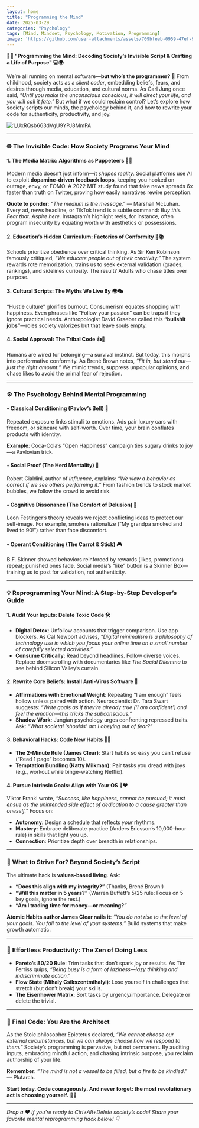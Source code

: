 ```yaml
---
layout: home
title: "Programming the Mind"
date: 2025-03-29
categories: "Psychology"
tags: [Mind, Mindset, Psychology, Motivation, Programming]
image: 'https://github.com/user-attachments/assets/709bfeeb-0959-47ef-9f17-3afcf453097d'
---
```


**🧠✨ "Programming the Mind: Decoding Society’s Invisible Script & Crafting a Life of Purpose" 💻🌍**  

We’re all running on mental software—**but who’s the programmer?** 🤔 From childhood, society acts as a *silent coder*, embedding beliefs, fears, and desires through media, education, and cultural norms. As Carl Jung once said, *“Until you make the unconscious conscious, it will direct your life, and you will call it fate.”* But what if we could reclaim control? Let’s explore how society scripts our minds, the psychology behind it, and how to rewrite your code for authenticity, productivity, and joy.  

![1_UxRQsb663dVgU9YPJ8MmPA](https://github.com/user-attachments/assets/709bfeeb-0959-47ef-9f17-3afcf453097d)

---


### **🌐 The Invisible Code: How Society Programs Your Mind**  
#### **1. The Media Matrix: Algorithms as Puppeteers 🎥📱**  
Modern media doesn’t just inform—it *shapes reality*. Social platforms use AI to exploit **dopamine-driven feedback loops**, keeping you hooked on outrage, envy, or FOMO. A 2022 MIT study found that fake news spreads 6x faster than truth on Twitter, proving how easily narratives rewire perception.  

**Quote to ponder**: *“The medium is the message.”* — Marshall McLuhan.  
Every ad, news headline, or TikTok trend is a subtle command: *Buy this. Fear that. Aspire here.* Instagram’s highlight reels, for instance, often program insecurity by equating worth with aesthetics or possessions.  

#### **2. Education’s Hidden Curriculum: Factories of Conformity 🏫📚**  
Schools prioritize obedience over critical thinking. As Sir Ken Robinson famously critiqued, *“We educate people out of their creativity.”* The system rewards rote memorization, trains us to seek external validation (grades, rankings), and sidelines curiosity. The result? Adults who chase titles over purpose.  

#### **3. Cultural Scripts: The Myths We Live By 🌍🎭**  
“Hustle culture” glorifies burnout. Consumerism equates shopping with happiness. Even phrases like “Follow your passion” can be traps if they ignore practical needs. Anthropologist David Graeber called this **“bullshit jobs”**—roles society valorizes but that leave souls empty.  

#### **4. Social Approval: The Tribal Code 👍👥**  
Humans are wired for belonging—a survival instinct. But today, this morphs into performative conformity. As Brené Brown notes, *“Fit in, but stand out—just the right amount.”* We mimic trends, suppress unpopular opinions, and chase likes to avoid the primal fear of rejection.  

---

### **⚙️ The Psychology Behind Mental Programming**  
#### **• Classical Conditioning (Pavlov’s Bell) 🧪**  
Repeated exposure links stimuli to emotions. Ads pair luxury cars with freedom, or skincare with self-worth. Over time, your brain conflates products with identity.  

**Example**: Coca-Cola’s “Open Happiness” campaign ties sugary drinks to joy—a Pavlovian trick.  

#### **• Social Proof (The Herd Mentality) 🐑**  
Robert Cialdini, author of *Influence*, explains: *“We view a behavior as correct if we see others performing it.”* From fashion trends to stock market bubbles, we follow the crowd to avoid risk.  

#### **• Cognitive Dissonance (The Comfort of Delusion) 🤯**  
Leon Festinger’s theory reveals we reject conflicting ideas to protect our self-image. For example, smokers rationalize (“My grandpa smoked and lived to 90!”) rather than face discomfort.  

#### **• Operant Conditioning (The Carrot & Stick) 🎮**  
B.F. Skinner showed behaviors reinforced by rewards (likes, promotions) repeat; punished ones fade. Social media’s “like” button is a Skinner Box—training us to post for validation, not authenticity.  

---

### **💡 Reprogramming Your Mind: A Step-by-Step Developer’s Guide**  
#### **1. Audit Your Inputs: Delete Toxic Code 🛠️**  
- **Digital Detox**: Unfollow accounts that trigger comparison. Use app blockers. As Cal Newport advises, *“Digital minimalism is a philosophy of technology use in which you focus your online time on a small number of carefully selected activities.”*  
- **Consume Critically**: Read beyond headlines. Follow diverse voices. Replace doomscrolling with documentaries like *The Social Dilemma* to see behind Silicon Valley’s curtain.  

#### **2. Rewrite Core Beliefs: Install Anti-Virus Software 🌱**  
- **Affirmations with Emotional Weight**: Repeating “I am enough” feels hollow unless paired with action. Neuroscientist Dr. Tara Swart suggests: *“Write goals as if they’re already true (‘I am confident’) and feel the emotion—this tricks the subconscious.”*  
- **Shadow Work**: Jungian psychology urges confronting repressed traits. Ask: *“What societal ‘shoulds’ am I obeying out of fear?”*  

#### **3. Behavioral Hacks: Code New Habits 🧠🔋**  
- **The 2-Minute Rule (James Clear)**: Start habits so easy you can’t refuse (“Read 1 page” becomes 10).  
- **Temptation Bundling (Katty Milkman)**: Pair tasks you dread with joys (e.g., workout while binge-watching Netflix).  

#### **4. Pursue Intrinsic Goals: Align with Your OS 🎯❤️**  
Viktor Frankl wrote, *“Success, like happiness, cannot be pursued; it must ensue as the unintended side effect of dedication to a cause greater than oneself.”* Focus on:  
- **Autonomy**: Design a schedule that reflects *your* rhythms.  
- **Mastery**: Embrace deliberate practice (Anders Ericsson’s 10,000-hour rule) in skills that light you up.  
- **Connection**: Prioritize depth over breadth in relationships.  

---

### **🚀 What to Strive For? Beyond Society’s Script**  
The ultimate hack is **values-based living**. Ask:  
- **“Does this align with my integrity?”** (Thanks, Brené Brown!)  
- **“Will this matter in 5 years?”** (Warren Buffett’s 5/25 rule: Focus on 5 key goals, ignore the rest.)  
- **“Am I trading time for money—or meaning?”**  

**Atomic Habits author James Clear nails it**: *“You do not rise to the level of your goals. You fall to the level of your systems.”* Build systems that make growth automatic.  

---

### **🔑 Effortless Productivity: The Zen of Doing Less**  
- **Pareto’s 80/20 Rule**: Trim tasks that don’t spark joy or results. As Tim Ferriss quips, *“Being busy is a form of laziness—lazy thinking and indiscriminate action.”*  
- **Flow State (Mihaly Csikszentmihalyi)**: Lose yourself in challenges that stretch (but don’t break) your skills.  
- **The Eisenhower Matrix**: Sort tasks by urgency/importance. Delegate or delete the trivial.  

---

### **🌟 Final Code: You Are the Architect**  
As the Stoic philosopher Epictetus declared, *“We cannot choose our external circumstances, but we can always choose how we respond to them.”* Society’s programming is pervasive, but not permanent. By auditing inputs, embracing mindful action, and chasing intrinsic purpose, you reclaim authorship of your life.  

**Remember**: *“The mind is not a vessel to be filled, but a fire to be kindled.”* — Plutarch.  

**Start today. Code courageously. And never forget: the most revolutionary act is choosing yourself.** 🚀💛  

---  
*Drop a ❤️ if you’re ready to Ctrl+Alt+Delete society’s code! Share your favorite mental reprogramming hack below! 👇*
